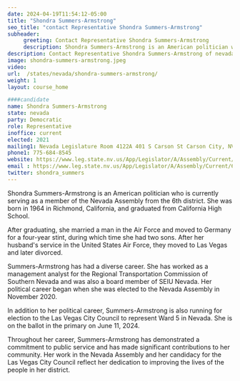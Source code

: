 ```yaml
---
date: 2024-04-19T11:54:12-05:00
title: "Shondra Summers-Armstrong"
seo_title: "contact Representative Shondra Summers-Armstrong"
subheader:
     greeting: Contact Representative Shondra Summers-Armstrong
     description: Shondra Summers-Armstrong is an American politician who is currently serving as a member of the Nevada Assembly from the 6th district. She was born in 1964 in Richmond, California, and graduated from California High School.
description: Contact Representative Shondra Summers-Armstrong of nevada. Contact information for Shondra Summers-Armstrong includes email address, phone number, and mailing address.
image: shondra-summers-armstrong.jpeg
video:
url:  /states/nevada/shondra-summers-armstrong/
weight: 1
layout: course_home

####candidate
name: Shondra Summers-Armstrong
state: nevada
party: Democratic
role: Representative
inoffice: current
elected: 2021
mailing1: Nevada Legislature Room 4122A 401 S Carson St Carson City, NV 89701-4747
phone1: 775-684-8545
website: https://www.leg.state.nv.us/App/Legislator/A/Assembly/Current/6/
email : https://www.leg.state.nv.us/App/Legislator/A/Assembly/Current/6/
twitter: shondra_summers
---
```


Shondra Summers-Armstrong is an American politician who is currently serving as a member of the Nevada Assembly from the 6th district. She was born in 1964 in Richmond, California, and graduated from California High School.

After graduating, she married a man in the Air Force and moved to Germany for a four-year stint, during which time she had two sons. After her husband's service in the United States Air Force, they moved to Las Vegas and later divorced.

Summers-Armstrong has had a diverse career. She has worked as a management analyst for the Regional Transportation Commission of Southern Nevada and was also a board member of SEIU Nevada. Her political career began when she was elected to the Nevada Assembly in November 2020.

In addition to her political career, Summers-Armstrong is also running for election to the Las Vegas City Council to represent Ward 5 in Nevada. She is on the ballot in the primary on June 11, 2024.

Throughout her career, Summers-Armstrong has demonstrated a commitment to public service and has made significant contributions to her community. Her work in the Nevada Assembly and her candidacy for the Las Vegas City Council reflect her dedication to improving the lives of the people in her district.
